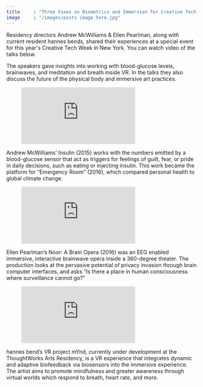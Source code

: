 ```yaml
---
title     : "Three Views on Biometrics and Immersion for Creative Tech Week"
image     : "/images/posts image here.jpg"
---
```


Residency directors Andrew McWilliams & Ellen Pearlman, along with current resident hannes bends, shared their experiences at a special event for this year's Creative Tech Week in New York. You can watch video of the talks below.

The speakers gave insights into working with blood-glucose levels, brainwaves, and meditation and breath inside VR. In the talks they also discuss the future of the physical body and immersive art practices.

<!--excerpt-ends-->

<figure class="video">
	<iframe src="https://www.youtube.com/embed/GwDUyrmfUig" frameborder="0" allowfullscreen=""></iframe>
</figure>


Andrew McWilliams’ Insulin (2015) works with the numbers emitted by a blood-glucose sensor that act as triggers for feelings of guilt, fear, or pride in daily decisions, such as eating or injecting insulin. This work became the platform for “Emergency Room” (2016), which compared personal health to global climate change.

<figure class="video">
	<iframe src="https://youtube.com/embed/QdOnnytWvlY" frameborder="0" allowfullscreen></iframe>
</figure>

Ellen Pearlman’s Noor: A Brain Opera (2016) was an EEG enabled immersive, interactive brainwave opera inside a 360-degree theater. The production looks at the pervasive potential of privacy invasion through brain computer interfaces, and asks “Is there a place in human consciousness where surveillance cannot go?”

<figure class="video">
	<iframe src="https://youtube.com/embed/b8IjNTji7w4" frameborder="0" allowfullscreen></iframe>
</figure>

hannes bend’s VR project mYnd, currently under development at the ThoughtWorks Arts Residency, is a VR experience that integrates dynamic and adaptive biofeedback via biosensors into the immersive experience. The artist aims to promote mindfulness and greater awareness through virtual worlds which respond to breath, heart rate, and more.





